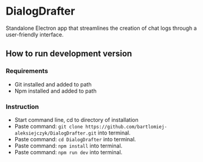 # DialogDrafter
Standalone Electron app that streamlines the creation of chat logs through a user-friendly interface. 

## How to run development version
### Requirements
* Git installed and added to path
* Npm installed and added to path
### Instruction
* Start command line, cd to directory of installation
* Paste command: ```git clone https://github.com/bartlomiej-aleksiejczyk/DialogDrafter.git``` into terminal.
* Paste command: ```cd DialogDrafter``` into terminal.
* Paste command: ```npm install``` into terminal.
* Paste command: ```npm run dev``` into terminal.
